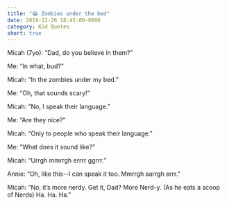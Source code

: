 ```yaml
---
title: "😂 Zombies under the bed"
date: 2019-12-26 18:45:00-0000
category: Kid Quotes
short: true
---
```


Micah (7yo): “Dad, do you believe in them?”

Me: “In what, bud?”

Micah: “In the zombies under my bed.”

Me: “Oh, that sounds scary!”

Micah: “No, I speak their language.”

Me: “Are they nice?”

Micah: “Only to people who speak their language.”

Me: “What does it sound like?”

Micah: “Urrgh mmrrgh errrr ggrrr.”

Annie: “Oh, like this--I can speak it too. Mmrrgh aarrgh errr.”

Micah: “No, it’s more nerdy. Get it, Dad? More Nerd-y. (As he eats a scoop of Nerds) Ha. Ha. Ha.”
